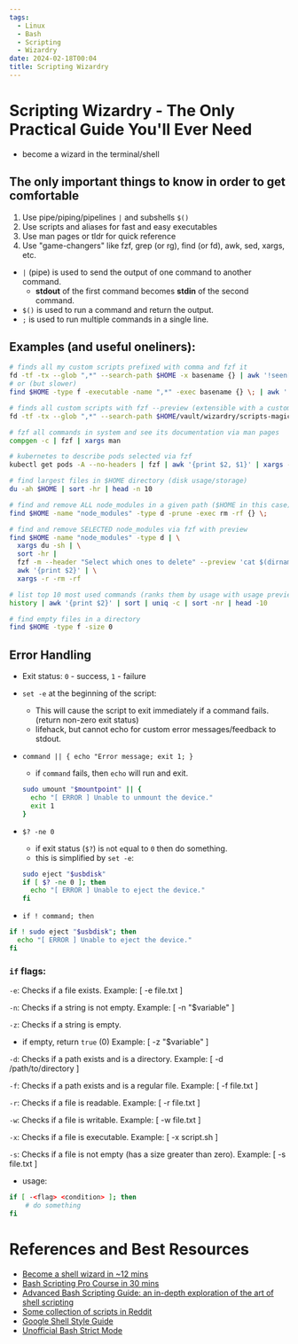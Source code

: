 ```yaml
---
tags:
  - Linux
  - Bash
  - Scripting
  - Wizardry
date: 2024-02-18T00:04
title: Scripting Wizardry
---
```

<!-- 2024-02-18-0004 (February 18, 2024 12:04 AM) -->

# Scripting Wizardry - The Only Practical Guide You'll Ever Need
- become a wizard in the terminal/shell

## The only important things to know in order to get comfortable
 
1. Use pipe/piping/pipelines `|` and subshells `$()`
2. Use scripts and aliases for fast and easy executables
3. Use man pages or tldr for quick reference
4. Use "game-changers" like fzf, grep (or rg), find (or fd), awk, sed, xargs, etc.

- `|` (pipe) is used to send the output of one command to another command.
  - **stdout** of the first command becomes **stdin** of the second command.
- `$()` is used to run a command and return the output.
- `;` is used to run multiple commands in a single line.

## Examples (and useful oneliners):
```bash
# finds all my custom scripts prefixed with comma and fzf it
fd -tf -tx --glob ",*" --search-path $HOME -x basename {} | awk '!seen[$0]++' | fzf
# or (but slower)
find $HOME -type f -executable -name ",*" -exec basename {} \; | awk '!seen[$0]++' | fzf

# finds all custom scripts with fzf --preview (extensible with a custom script)
fd -tf -tx --glob ",*" --search-path $HOME/vault/wizardry/scripts-magic-spells | awk '!seen[$0]++' | fzf --header "Select script to cat" --preview 'head -$LINES {}'

# fzf all commands in system and see its documentation via man pages
compgen -c | fzf | xargs man

# kubernetes to describe pods selected via fzf
kubectl get pods -A --no-headers | fzf | awk '{print $2, $1}' | xargs -n 2 sh -c 'kubectl describe pod $0 -n $1'

# find largest files in $HOME directory (disk usage/storage)
du -ah $HOME | sort -hr | head -n 10

# find and remove ALL node_modules in a given path ($HOME in this case)
find $HOME -name "node_modules" -type d -prune -exec rm -rf {} \;

# find and remove SELECTED node_modules via fzf with preview
find $HOME -name "node_modules" -type d | \
  xargs du -sh | \
  sort -hr |
  fzf -m --header "Select which ones to delete" --preview 'cat $(dirname {})/package.json' | \
  awk '{print $2}' | \
  xargs -r -rm -rf

# list top 10 most used commands (ranks them by usage with usage preview on the left)
history | awk '{print $2}' | sort | uniq -c | sort -nr | head -10

# find empty files in a directory
find $HOME -type f -size 0
```

## Error Handling
- Exit status: `0` - success, `1` - failure
- `set -e` at the beginning of the script:
  - This will cause the script to exit immediately if a command fails. (return non-zero exit status)
  - lifehack, but cannot echo for custom error messages/feedback to stdout.

- `command || { echo "Error message; exit 1; }`
  - if `command` fails, then `echo` will run and exit.
  ```bash
  sudo umount "$mountpoint" || {
    echo "[ ERROR ] Unable to unmount the device."
    exit 1
  }
  ```

- `$? -ne 0`
  - if exit status (`$?`) is `n`ot `e`qual to `0` then do something.
  - this is simplified by `set -e`:
  ```bash
  sudo eject "$usbdisk"
  if [ $? -ne 0 ]; then
    echo "[ ERROR ] Unable to eject the device."
  fi
  ```

- `if ! command; then`
```bash
if ! sudo eject "$usbdisk"; then
  echo "[ ERROR ] Unable to eject the device."
fi
```

### `if` flags:
`-e`:
Checks if a file exists.
Example: [ -e file.txt ]

`-n`:
Checks if a string is not empty.
Example: [ -n "$variable" ]

`-z`:
Checks if a string is empty.
- if empty, return `true` (0)
Example: [ -z "$variable" ]

`-d`:
Checks if a path exists and is a directory.
Example: [ -d /path/to/directory ]

`-f`:
Checks if a path exists and is a regular file.
Example: [ -f file.txt ]

`-r`:
Checks if a file is readable.
Example: [ -r file.txt ]

`-w`:
Checks if a file is writable.
Example: [ -w file.txt ]

`-x`:
Checks if a file is executable.
Example: [ -x script.sh ]

`-s`:
Checks if a file is not empty (has a size greater than zero).
Example: [ -s file.txt ]

- usage:
```bash
if [ -<flag> <condition> ]; then
    # do something
fi
```

# References and Best Resources
- [Become a shell wizard in ~12 mins](https://www.youtube.com/watch?v=IYZDIhfAUM0)
- [Bash Scripting Pro Course in 30 mins](https://www.youtube.com/watch?v=4ygaA_y1wvQ)
- [Advanced Bash Scripting Guide: an in-depth exploration of the art of shell scripting](https://hangar118.sdf.org/p/bash-scripting-guide/index.html)
- [Some collection of scripts in Reddit](https://www.reddit.com/r/sysadmin/comments/rs4546/any_scripts_you_guys_have_that_make_your_life_so/)
- [Google Shell Style Guide](https://google.github.io/styleguide/shellguide.html)
- [Unofficial Bash Strict Mode](http://redsymbol.net/articles/unofficial-bash-strict-mode/)
